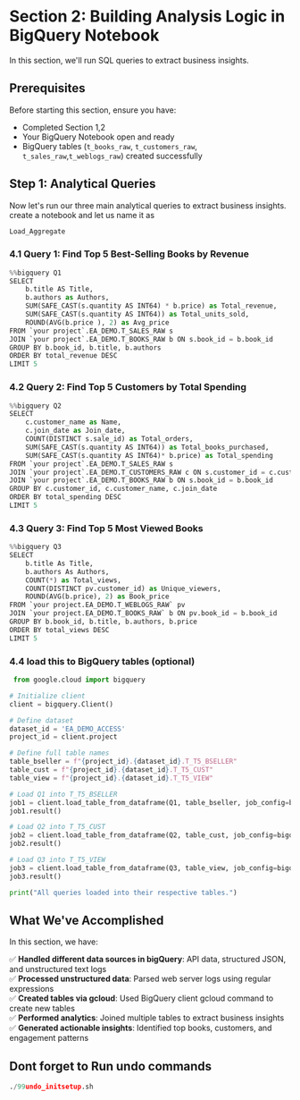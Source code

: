 # Section 2: Building Analysis Logic in BigQuery Notebook

In this section, we'll run SQL queries to extract business insights.

## Prerequisites

Before starting this section, ensure you have:
- Completed Section 1,2 
- Your BigQuery Notebook open and ready
- BigQuery tables (`t_books_raw`, `t_customers_raw`, `t_sales_raw`,`t_weblogs_raw`) created successfully


## Step 1: Analytical Queries

Now let's run our three main analytical queries to extract business insights.
create a notebook and let us name it as 
```SQL
Load_Aggregate
```

### 4.1 Query 1: Find Top 5 Best-Selling Books by Revenue

```python
%%bigquery Q1
SELECT
    b.title AS Title,
    b.authors as Authors,
    SUM(SAFE_CAST(s.quantity AS INT64) * b.price) as Total_revenue,
    SUM(SAFE_CAST(s.quantity AS INT64)) as Total_units_sold,
    ROUND(AVG(b.price ), 2) as Avg_price
FROM `your project`.EA_DEMO.T_SALES_RAW s
JOIN `your project`.EA_DEMO.T_BOOKS_RAW b ON s.book_id = b.book_id
GROUP BY b.book_id, b.title, b.authors
ORDER BY total_revenue DESC
LIMIT 5
```

### 4.2 Query 2: Find Top 5 Customers by Total Spending

```python
%%bigquery Q2
SELECT
    c.customer_name as Name,
    c.join_date as Join_date,
    COUNT(DISTINCT s.sale_id) as Total_orders,
    SUM(SAFE_CAST(s.quantity AS INT64)) as Total_books_purchased,
    SUM(SAFE_CAST(s.quantity AS INT64)* b.price) as Total_spending
FROM `your project`.EA_DEMO.T_SALES_RAW s
JOIN `your project`.EA_DEMO.T_CUSTOMERS_RAW c ON s.customer_id = c.customer_id
JOIN `your project`.EA_DEMO.T_BOOKS_RAW b ON s.book_id = b.book_id
GROUP BY c.customer_id, c.customer_name, c.join_date
ORDER BY total_spending DESC
LIMIT 5
```

### 4.3 Query 3: Find Top 5 Most Viewed Books

```python
%%bigquery Q3
SELECT
    b.title As Title,
    b.authors As Authors,
    COUNT(*) as Total_views,
    COUNT(DISTINCT pv.customer_id) as Unique_viewers,
    ROUND(AVG(b.price), 2) as Book_price
FROM `your project.EA_DEMO.T_WEBLOGS_RAW` pv
JOIN `your project.EA_DEMO.T_BOOKS_RAW` b ON pv.book_id = b.book_id
GROUP BY b.book_id, b.title, b.authors, b.price
ORDER BY total_views DESC
LIMIT 5
```
### 4.4 load this to BigQuery tables (optional)
```python
 from google.cloud import bigquery

# Initialize client
client = bigquery.Client()

# Define dataset
dataset_id = 'EA_DEMO_ACCESS'
project_id = client.project

# Define full table names
table_bseller = f"{project_id}.{dataset_id}.T_T5_BSELLER"
table_cust = f"{project_id}.{dataset_id}.T_T5_CUST"
table_view = f"{project_id}.{dataset_id}.T_T5_VIEW"

# Load Q1 into T_T5_BSELLER
job1 = client.load_table_from_dataframe(Q1, table_bseller, job_config=bigquery.LoadJobConfig(write_disposition="WRITE_TRUNCATE"))
job1.result()

# Load Q2 into T_T5_CUST
job2 = client.load_table_from_dataframe(Q2, table_cust, job_config=bigquery.LoadJobConfig(write_disposition="WRITE_TRUNCATE"))
job2.result()

# Load Q3 into T_T5_VIEW
job3 = client.load_table_from_dataframe(Q3, table_view, job_config=bigquery.LoadJobConfig(write_disposition="WRITE_TRUNCATE"))
job3.result()

print("All queries loaded into their respective tables.")
```

## What We've Accomplished

In this section, we have:

✅ **Handled different data sources in bigQuery**: API data, structured JSON, and unstructured text logs  
✅ **Processed unstructured data**: Parsed web server logs using regular expressions  
✅ **Created tables via gcloud**: Used BigQuery client gcloud command to create new tables  
✅ **Performed analytics**: Joined multiple tables to extract business insights  
✅ **Generated actionable insights**: Identified top books, customers, and engagement patterns  

## Dont forget to Run undo commands
```python
./99undo_initsetup.sh
```

